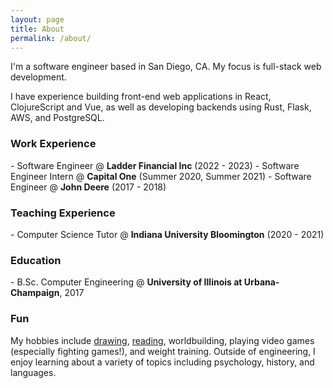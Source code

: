 ```yaml
---
layout: page
title: About
permalink: /about/
---
```


  <p>I'm a software engineer based in San Diego, CA. My focus is full-stack web development.</p>
  <p>I have experience building front-end web applications in React, ClojureScript and Vue, as well as developing backends using Rust, Flask, AWS, and PostgreSQL.</p>
  <h3>Work Experience</h3>
  - Software Engineer @ <b>Ladder Financial Inc</b> (2022 - 2023)
  - Software Engineer Intern @ <b>Capital One</b> (Summer 2020, Summer 2021)
  - Software Engineer @ <b>John Deere</b> (2017 - 2018)
  <h3>Teaching Experience</h3>
  - Computer Science Tutor @ <b>Indiana University Bloomington</b> (2020 - 2021)
  <h3>Education</h3>
  - B.Sc. Computer Engineering @ <b>University of Illinois at Urbana-Champaign</b>, 2017
  <h3>Fun</h3>
  <p>My hobbies include <a href="/design"> drawing</a>, <a href="/misc#readinglist">reading</a>, worldbuilding, playing video games (especially fighting games!), and weight training. Outside of engineering, I enjoy learning about a variety of topics including psychology, history, and languages.</p>